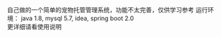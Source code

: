 自己做的一个简单的宠物托管管理系统，功能不太完善，仅供学习参考
运行环境：
  java 1.8,
  mysql 5.7,
  idea,
  spring boot 2.0       
  更详细请看使用说明
